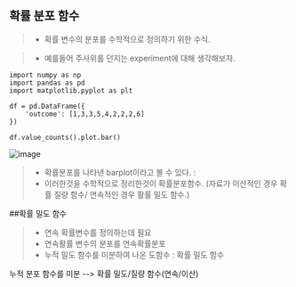 ## 확률 분포 함수

> - 확률 변수의 분포를 수학적으로 정의하기 위한 수식.

> - 예를들어 주사위를 던지는 experiment에 대해 생각해보자.

```
import numpy as np
import pandas as pd
import matplotlib.pyplot as plt
```
```
df = pd.DataFrame({
    'outcome': [1,3,3,5,4,2,2,2,6]
})

df.value_counts().plot.bar()
```
![image](https://user-images.githubusercontent.com/84850535/164957548-921ce6db-2041-4a83-84b8-4619ecfae6b4.png)


> - 확률분포를 나타낸 barplot이라고 볼 수 있다. : 
> - 이러한것을 수학적으로 정리한것이 확률분포함수. (자료가 이산적인 경우 확률 질량 함수/ 연속적인 경우 활률 밀도 함수.)

##확률 밀도 함수

> - 연속 확률변수를 정의하는데 필요
> - 연속활률 변수의 분포를 연속확률분포
> - 누적 밀도 함수를 미분하여 나온 도함수 : 확률 밀도 함수

누적 분포 함수를 미분 --> 확률 밀도/질량 함수(연속/이산)


